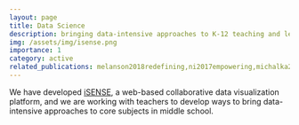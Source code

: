 ```yaml
---
layout: page
title: Data Science
description: bringing data-intensive approaches to K-12 teaching and learning
img: /assets/img/isense.png
importance: 1
category: active
related_publications: melanson2018redefining,ni2017empowering,michalka2016inquiry,willis2015probability,lee2014integrating,martin2010isense,TosaMarti2010ia,
---
```


We have developed [iSENSE](https://isenseproject.org), a web-based
collaborative data visualization platform, and we are working with
teachers to develop ways to bring data-intensive approaches to core
subjects in middle school.

